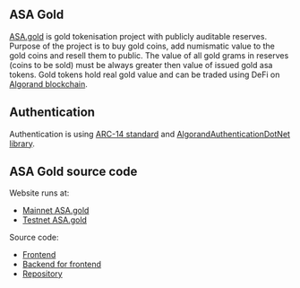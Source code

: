 ## ASA Gold

[ASA.gold](https://www.asa.gold) is gold tokenisation project with publicly auditable reserves. Purpose of the project is to buy gold coins, add numismatic value to the gold coins and resell them to public. The value of all gold grams in reserves (coins to be sold) must be always greater then value of issued gold asa tokens. Gold tokens hold real gold value and can be traded using DeFi on [Algorand blockchain](https://www.algorand.com).

## Authentication

Authentication is using [ARC-14 standard](https://github.com/algorandfoundation/ARCs/pull/218/files) and [AlgorandAuthenticationDotNet library](https://github.com/scholtz/AlgorandAuthenticationDotNet/blob/main/README.md).

## ASA Gold source code

Website runs at:
- [Mainnet ASA.gold](https://www.asa.gold)
- [Testnet ASA.gold](https://www.testnet.asa.gold)

Source code:
- [Frontend](https://github.com/scholtz/gold-asa-frontend)
- [Backend for frontend](https://github.com/scholtz/AsaGoldBff)
- [Repository](https://github.com/scholtz/AsaGoldRepository)
